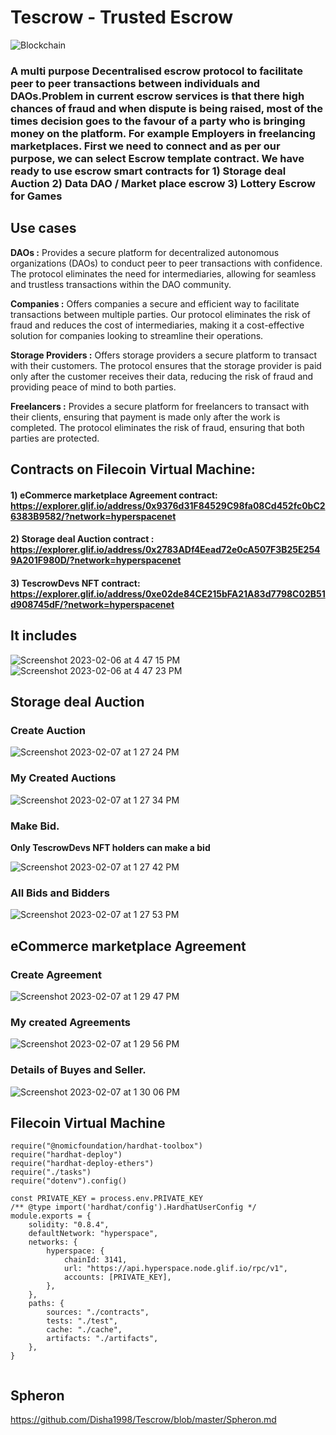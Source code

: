 # Tescrow - Trusted Escrow

![Blockchain](https://user-images.githubusercontent.com/69969675/217176054-07179c50-097e-4037-b97a-f14824ac8e06.gif)
 

### A multi purpose Decentralised escrow protocol to facilitate peer to peer transactions between individuals and DAOs.Problem in current escrow services is that there high chances of fraud and when dispute is being raised, most of the times decision goes to the favour of a party who is bringing money on the platform. For example Employers in freelancing marketplaces. First we need to connect and as per our purpose, we can select Escrow template contract. We have ready to use escrow smart contracts for 1) Storage deal Auction 2) Data DAO / Market place escrow 3) Lottery Escrow for Games


## Use cases 

**DAOs :** Provides a secure platform for decentralized autonomous organizations (DAOs) to conduct peer to peer transactions with confidence. The protocol eliminates the need for intermediaries, allowing for seamless and trustless transactions within the DAO community.

**Companies :** Offers companies a secure and efficient way to facilitate transactions between multiple parties. Our protocol eliminates the risk of fraud and reduces the cost of intermediaries, making it a cost-effective solution for companies looking to streamline their operations.

**Storage Providers :** Offers storage providers a secure platform to transact with their customers. The protocol ensures that the storage provider is paid only after the customer receives their data, reducing the risk of fraud and providing peace of mind to both parties.

**Freelancers :** Provides a secure platform for freelancers to transact with their clients, ensuring that payment is made only after the work is completed. The protocol eliminates the risk of fraud, ensuring that both parties are protected.


## Contracts on Filecoin Virtual Machine:

#### 1) eCommerce marketplace Agreement contract: https://explorer.glif.io/address/0x9376d31F84529C98fa08Cd452fc0bC26383B9582/?network=hyperspacenet
#### 2) Storage deal Auction contract : https://explorer.glif.io/address/0x2783ADf4Eead72e0cA507F3B25E2549A201F980D/?network=hyperspacenet
#### 3) TescrowDevs NFT contract: https://explorer.glif.io/address/0xe02de84CE215bFA21A83d7798C02B51d908745dF/?network=hyperspacenet


## It includes

![Screenshot 2023-02-06 at 4 47 15 PM](https://user-images.githubusercontent.com/69969675/217185272-683f77a0-d8fc-4b23-91ed-c400989cbc86.png)
![Screenshot 2023-02-06 at 4 47 23 PM](https://user-images.githubusercontent.com/69969675/217185277-80153fa3-2227-4dd0-acd6-8802789c943a.png)


## Storage deal Auction

### Create Auction

![Screenshot 2023-02-07 at 1 27 24 PM](https://user-images.githubusercontent.com/69969675/217185569-0ad58965-3cdf-4712-b778-0eec7737dc97.png)

### My Created Auctions

![Screenshot 2023-02-07 at 1 27 34 PM](https://user-images.githubusercontent.com/69969675/217185578-f1e08e0e-e82c-46d2-bd88-2a73c5d2aa81.png)

### Make Bid. 

**Only TescrowDevs NFT holders can make a bid**


![Screenshot 2023-02-07 at 1 27 42 PM](https://user-images.githubusercontent.com/69969675/217185580-09dab6fb-efdc-4578-b5ba-cfc68777044e.png)

### All Bids and Bidders

![Screenshot 2023-02-07 at 1 27 53 PM](https://user-images.githubusercontent.com/69969675/217185583-6d07d4f3-04f0-4aab-9df3-b1a936548ea2.png)

## eCommerce marketplace Agreement

### Create Agreement

![Screenshot 2023-02-07 at 1 29 47 PM](https://user-images.githubusercontent.com/69969675/217185972-e86379c6-6b1d-47a5-a0b3-9395d6a6f684.png)

### My created Agreements

![Screenshot 2023-02-07 at 1 29 56 PM](https://user-images.githubusercontent.com/69969675/217185979-90acf027-2b17-40a8-8fd6-95ed2083abac.png)

### Details of Buyes and Seller.

![Screenshot 2023-02-07 at 1 30 06 PM](https://user-images.githubusercontent.com/69969675/217185983-6f397a11-e086-47b5-83c4-a7f2cac63342.png)


## Filecoin Virtual Machine

```
require("@nomicfoundation/hardhat-toolbox")
require("hardhat-deploy")
require("hardhat-deploy-ethers")
require("./tasks")
require("dotenv").config()

const PRIVATE_KEY = process.env.PRIVATE_KEY
/** @type import('hardhat/config').HardhatUserConfig */
module.exports = {
    solidity: "0.8.4",
    defaultNetwork: "hyperspace",
    networks: {
        hyperspace: {
            chainId: 3141,
            url: "https://api.hyperspace.node.glif.io/rpc/v1",
            accounts: [PRIVATE_KEY],
        },
    },
    paths: {
        sources: "./contracts",
        tests: "./test",
        cache: "./cache",
        artifacts: "./artifacts",
    },
}


```

## Spheron

https://github.com/Disha1998/Tescrow/blob/master/Spheron.md
